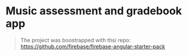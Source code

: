 # Music assessment and gradebook app
 

> The project was boostrapped with thsi repo: https://github.com/firebase/firebase-angular-starter-pack
